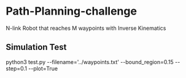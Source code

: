 # Path-Planning-challenge
N-link Robot that reaches M waypoints with Inverse Kinematics



## Simulation Test

python3 test.py --filename='../waypoints.txt' --bound_region=0.15 --step=0.1 --plot=True
